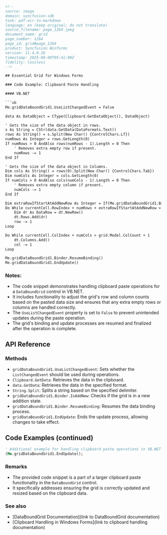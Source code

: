 ```html
<!-- 
source: image
domain: syncfusion-sdk
task: pdf-ocr-to-markdown
language: en (keep original; do not translate)
source_filename: page_1264.jpeg
document_name: grid
page_number: 1264
page_id: grid#page_1264
product: Syncfusion Winforms
version: 11.4.0.26
timestamp: 2025-08-09T05:41:00Z
fidelity: lossless
-->

## Essential Grid for Windows Forms

### Code Example: Clipboard Paste Handling

#### VB.NET

```vb
Me.gridDataBoundGrid1.UseListChangedEvent = False

data As DataObject = CType(Clipboard.GetDataObject(), DataObject)

' Gets the size of the data object in rows.
s As String = CStr(data.GetData(DataFormats.Text))
rows As String() = s.Split(New Char() {ControlChars.Lf})
numRows As Integer = rows.GetLength(0)
If numRows > 0 AndAlso rows(numRows - 1).Length = 0 Then
    ' Removes extra empty row if present.
    numRows -= 1
End If

' Gets the size of the data object in Columns.
Dim cols As String() = rows(0).Split(New Char() {ControlChars.Tab})
Dim numCols As Integer = cols.GetLength(0)
If numCols > 0 AndAlso cols(numCols - 1).Length = 0 Then
    ' Removes extra empty column if present.
    numCols -= 1
End If

Dim extraRowIfStartAtAddNewRow As Integer = If(Me.gridDataBoundGrid1.Binder.IsAddNew, 1, 0)
Do While currentCell.RowIndex + numRows + extraRowIfStartAtAddNewRow > grid.Model.RowCount
    Dim dr As DataRow = dt.NewRow()
    dt.Rows.Add(dr)
    row -= 1
Loop

Do While currentCell.ColIndex + numCols > grid.Model.ColCount + 1
    dt.Columns.Add()
    col -= 1
Loop

Me.gridDataBoundGrid1.Binder.ResumeBinding()
Me.gridDataBoundGrid1.EndUpdate()
```

### Notes:
- The code snippet demonstrates handling clipboard paste operations for a `DataBoundGrid` control in VB.NET.
- It includes functionality to adjust the grid's row and column counts based on the pasted data size and ensures that any extra empty rows or columns are handled correctly.
- The `UseListChangedEvent` property is set to `False` to prevent unintended updates during the paste operation.
- The grid's binding and update processes are resumed and finalized after the operation is complete.

## API Reference

### Methods
- `gridDataBoundGrid1.UseListChangedEvent`: Sets whether the `ListChangedEvent` should be used during operations.
- `Clipboard.GetData`: Retrieves the data in the clipboard.
- `data.GetData`: Retrieves the data in the specified format.
- `String.Split`: Splits a string based on the specified delimiter.
- `gridDataBoundGrid1.Binder.IsAddNew`: Checks if the grid is in a new addition state.
- `gridDataBoundGrid1.Binder.ResumeBinding`: Resumes the data binding process.
- `gridDataBoundGrid1.EndUpdate`: Ends the update process, allowing changes to take effect.

## Code Examples (continued)

```vb
' Additional example for handling clipboard paste operations in VB.NET
(Me.gridDataBoundGrid1.EndUpdate();
```

### Remarks
- The provided code snippet is a part of a larger clipboard paste functionality in the `DataBoundGrid` control.
- It specifically addresses ensuring the grid is correctly updated and resized based on the clipboard data.

### See also
- [DataBoundGrid Documentation](link to DataBoundGrid documentation)
- [Clipboard Handling in Windows Forms](link to clipboard handling documentation)

<!-- tags: [Syncfusion, WinForms, DataBoundGrid, Clipboard, VB.NET, Version: 11.4.0.26] keywords: [grid, dataobject, clipboard, paste, rows, columns, resize, empty, handling, operation, binding, update, endupdate, clipboarddata] -->
```
